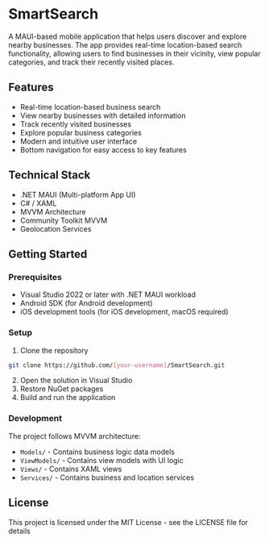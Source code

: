 # SmartSearch

A MAUI-based mobile application that helps users discover and explore nearby businesses. The app provides real-time location-based search functionality, allowing users to find businesses in their vicinity, view popular categories, and track their recently visited places.

## Features

- Real-time location-based business search
- View nearby businesses with detailed information
- Track recently visited businesses
- Explore popular business categories
- Modern and intuitive user interface
- Bottom navigation for easy access to key features

## Technical Stack

- .NET MAUI (Multi-platform App UI)
- C# / XAML
- MVVM Architecture
- Community Toolkit MVVM
- Geolocation Services

## Getting Started

### Prerequisites

- Visual Studio 2022 or later with .NET MAUI workload
- Android SDK (for Android development)
- iOS development tools (for iOS development, macOS required)

### Setup

1. Clone the repository
```bash
git clone https://github.com/[your-username]/SmartSearch.git
```

2. Open the solution in Visual Studio
3. Restore NuGet packages
4. Build and run the application

### Development

The project follows MVVM architecture:
- `Models/` - Contains business logic data models
- `ViewModels/` - Contains view models with UI logic
- `Views/` - Contains XAML views
- `Services/` - Contains business and location services

## License

This project is licensed under the MIT License - see the LICENSE file for details 